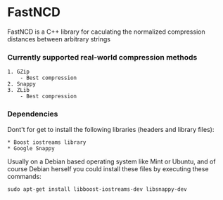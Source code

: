 # FastNCD
FastNCD is a C++ library for caculating the normalized compression distances between arbitrary strings

### Currently supported real-world compression methods

	1. GZip
		- Best compression
	2. Snappy
	3. ZLib
		- Best compression

### Dependencies

Dont't for get to install the following libraries (headers and library files):
	
	* Boost iostreams library
	* Google Snappy

Usually on a Debian based operating system like Mint or Ubuntu, and of course Debian herself you could install these files by executing these commands:
	
	sudo apt-get install libboost-iostreams-dev libsnappy-dev
	

